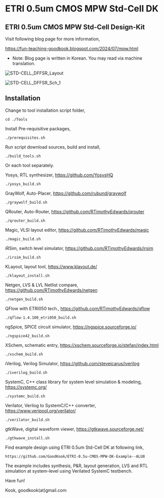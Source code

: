 # ETRI 0.5um CMOS MPW Std-Cell DK
ETRI 0.5um CMOS MPW Std-Cell Design-Kit
----------------------------------------

Visit following blog page for more information,

https://fun-teaching-goodkook.blogspot.com/2024/07/mpw.html

* Note: Blog page is written in Korean. You may read via machine translation.

![STD-CELL_DFFSR_Layout](https://github.com/GoodKook/ETRI-0.5um-CMOS-MPW-Std-Cell-DK/assets/162967523/c59015a0-d943-4486-bb6c-dc7de91065b1)

![STD-CELL_DFFSR_Sch_1](https://github.com/GoodKook/ETRI-0.5um-CMOS-MPW-Std-Cell-DK/assets/162967523/a6d93666-142b-40f1-a1db-4e1213d0392a)

Installation
------------

Change to tool installation script folder,

    cd ./Tools

Install Pre-requisitive packages,

    ./prerequisites.sh

Run script download sources, build and install,

    ./build_tools.sh

Or each tool separately.

Yosys, RTL synthesizer, https://github.com/YosysHQ

    ./yosys_build.sh
    
GrayWolf, Auto-Placer, https://github.com/rubund/graywolf

    ./graywolf_build.sh

QRouter, Auto-Router, https://github.com/RTimothyEdwards/qrouter

    ./qrouter_build.sh

Magic, VLSI layout editor, https://github.com/RTimothyEdwards/magic

    ./magic_build.sh

iRSim, switch level simulator, https://github.com/RTimothyEdwards/irsim

    ./irsim_build.sh

KLayout, layout tool, https://www.klayout.de/

    ./klayout_install.sh
    
Netgen, LVS & LVL Netlist compare, https://github.com/RTimothyEdwards/netgen

    ./netgen_build.sh

QFlow with ETRI050 tech., https://github.com/RTimothyEdwards/qflow

    ./qflow-1.4.100_etri050_build.sh

ngSpice, SPICE circuit simulator, https://ngspice.sourceforge.io/

    ./ngspice42_build.sh

XSchem, schematic entry, https://xschem.sourceforge.io/stefan/index.html

    ./xschem_build.sh

iVerilog, Verilog Simulator, https://github.com/steveicarus/iverilog

    ./iverilog_build.sh

SystemC, C++ class library for system level simulation & modeling, https://systemc.org/

    ./systemc_build.sh
    
Verilator, Verilog to SystemC/C++ converter, https://www.veripool.org/verilator/

    ./verilator_build.sh

gtkWave, digital waveform viewer, https://gtkwave.sourceforge.net/

    ./gtkwave_install.sh

Find example design using ETRI 0.5um Std-Cell DK at following link,

    https://github.com/GoodKook/ETRI-0.5u-CMOS-MPW-DK-Example--ALU8

The example includes synthesis, P&R, layout generation, LVS and RTL simulation at system-level using Verilated SystemC testbench.

Have fun!

Kook, goodkook(at)gmail.com
